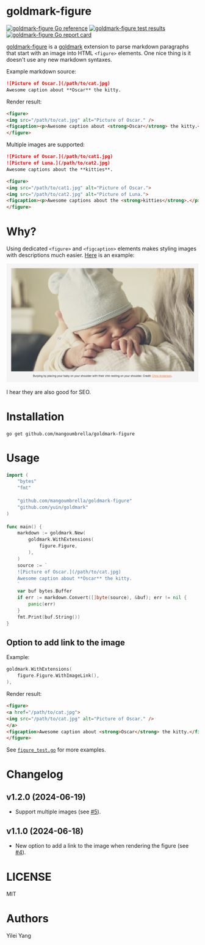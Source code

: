 # goldmark-figure

[![goldmark-figure Go reference](https://pkg.go.dev/badge/github.com/mangoumbrella/goldmark-figure.svg)](https://pkg.go.dev/github.com/mangoumbrella/goldmark-figure)
[![goldmark-figure test results](https://github.com/mangoumbrella/goldmark-figure/actions/workflows/test.yml/badge.svg?event=push)](https://github.com/mangoumbrella/goldmark-figure/actions/workflows/test.yml/badge.svg?event=push)
[![goldmark-figure Go report card](https://goreportcard.com/badge/github.com/mangoumbrella/goldmark-figure)](https://goreportcard.com/report/github.com/mangoumbrella/goldmark-figure)

[goldmark-figure](https://github.com/MangoUmbrella/goldmark-figure) is a
[goldmark](http://github.com/yuin/goldmark)
extension to parse markdown paragraphs that start with an image into HTML
`<figure>` elements. One nice thing is it doesn't use any new markdown
syntaxes.

Example markdown source:

```md
![Picture of Oscar.](/path/to/cat.jpg)
Awesome caption about **Oscar** the kitty.
```

Render result:

```html
<figure>
<img src="/path/to/cat.jpg" alt="Picture of Oscar." />
<figcaption><p>Awesome caption about <strong>Oscar</strong> the kitty.</p></figcaption>
</figure>
```

Multiple images are supported:

```md
![Picture of Oscar.](/path/to/cat1.jpg)
![Picture of Luna.](/path/to/cat2.jpg)
Awesome captions about the **kitties**.
```

```html
<figure>
<img src="/path/to/cat1.jpg" alt="Picture of Oscar.">
<img src="/path/to/cat2.jpg" alt="Picture of Luna.">
<figcaption><p>Awesome captions about the <strong>kitties</strong>.</p></figcaption>
</figure>
```

# Why?

Using dedicated `<figure>` and `<figcaption>` elements makes styling images
with descriptions much easier.
[Here](https://mangobaby.app/parenting-tips/how-to-burp-a-newborn) is an
example:

![Example of an HTML figure with figcaption.](/assets/example.png)

I hear they are also good for SEO.

# Installation

```
go get github.com/mangoumbrella/goldmark-figure
```

# Usage

```go
import (
    "bytes"
    "fmt"

    "github.com/mangoumbrella/goldmark-figure"
    "github.com/yuin/goldmark"
)

func main() {
    markdown := goldmark.New(
        goldmark.WithExtensions(
            figure.Figure,
        ),
    )
    source := `
    ![Picture of Oscar.](/path/to/cat.jpg)
    Awesome caption about **Oscar** the kitty.
    `
    var buf bytes.Buffer
    if err := markdown.Convert([]byte(source), &buf); err != nil {
        panic(err)
    }
    fmt.Print(buf.String())
}
```

## Option to add link to the image

Example:

```go
goldmark.WithExtensions(
    figure.Figure.WithImageLink(),
),
```

Render result:

```html
<figure>
<a href="/path/to/cat.jpg">
<img src="/path/to/cat.jpg" alt="Picture of Oscar." />
</a>
<figcaption>Awesome caption about <strong>Oscar</strong> the kitty.</figcaption>
</figure>
```

See [`figure_test.go`](/figure_test.go) for more examples.

# Changelog

## v1.2.0 (2024-06-19)

* Support multiple images (see
  [#5](https://github.com/MangoUmbrella/goldmark-figure/issues/5)).

## v1.1.0 (2024-06-18)

* New option to add a link to the image when rendering the figure (see
  [#4](https://github.com/MangoUmbrella/goldmark-figure/issues/4)).

# LICENSE

MIT

# Authors

Yilei Yang

